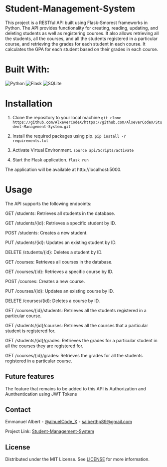 # Student-Management-System

This project is a RESTful API built using Flask-Smorest frameworks in Python. The API provides functionality for creating, reading, updating, and deleting students as well as registering courses. It also allows retrieving all the students, all the courses, and all the students registered in a particular course, and retrieving the grades for each student in each course. It calculates the GPA for each student based on their grades in each course.





# Built With:
![Python](https://img.shields.io/badge/-Python-blue?logo=python&logoColor=white)
![Flask](https://img.shields.io/badge/-Flask-black?logo=flask&logoColor=white)
![SQLite](https://img.shields.io/badge/-SQLite-blue?logo=sqlite&logoColor=white)


# Installation

1. Clone the repository to your local machine
`git clone https://github.com/AlxeverCodeX/https://github.com/AlxeverCodeX/Student-Management-System.git`

2. Install the required packages using pip.
`pip install -r requirements.txt`

3. Activate Virtual Environment.
`source api/Scripts/activate`

4. Start the Flask application.
`flask run`

 The application will be available at http://localhost:5000.

# Usage

The API supports the following endpoints:

GET /students: Retrieves all students in the database.

GET /students/{id}: Retrieves a specific student by ID.

POST /students: Creates a new student.

PUT /students/{id}: Updates an existing student by ID.

DELETE /students/{id}: Deletes a student by ID.

GET /courses: Retrieves all courses in the database.

GET /courses/{id}: Retrieves a specific course by ID.

POST /courses: Creates a new course.

PUT /courses/{id}: Updates an existing course by ID.

DELETE /courses/{id}: Deletes a course by ID.

GET /courses/{id}/students: Retrieves all the students registered in a particular course.

GET /students/{id}/courses: Retrieves all the courses that a particular student is registered for.

GET /students/{id}/grades: Retrieves the grades for a particular student in all the courses they are registered for.

GET /courses/{id}/grades: Retrieves the grades for all the students registered in a particular course.


## Future features
The feature that remains  to be added to this API is  Authorization and Aunthentication using JWT Tokens 



## Contact

Emmanuel Albert - [@alnuelCode_X](https://twitter.com/alnuelCode_X) - salberthp89@gmail.com

Project Link: [Student-Management-System](https://github.com/AlxeverCodeX/Student-Management-System)


## License

Distributed under the MIT License. See <a href="https://github.com/AlxeverCodeX/Student-Management-System/blob/main/LICENSE">LICENSE</a> for more information.



